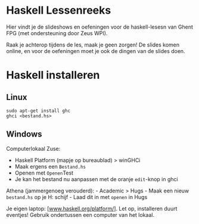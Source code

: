 Haskell Lessenreeks
===================

Hier vindt je de slideshows en oefeningen voor de haskell-lesesn van Ghent FPG (met ondersteuning door Zeus WPI).

Raak je achterop tijdens de les, maak je geen zorgen! De slides komen online, en voor de oefeningen moet je ook de dingen van de slides doen.

Haskell installeren
===================

Linux
-----

    sudo apt-get install ghc
    ghci <bestand.hs>

Windows
-------

Computerlokaal Zuse:
- Haskell Platform (mapje op bureaublad) > winGHCi
- Maak ergens een ````Bestand.hs````
- Openen met ````Openen````Test
- Je kan het bestand nu aanpassen met de oranje ````edit````-knop in ghci

Athena (jammergenoeg verouderd):
	- Academic > Hugs
	- Maak een nieuw ````bestand.hs```` op je H: schijf
	- Laad dit in met ````openen```` in Hugs


Je eigen laptop: [www.haskell.org/platform/]. Let op, installeren duurt eventjes!
Gebruik ondertussen een computer van het lokaal.
